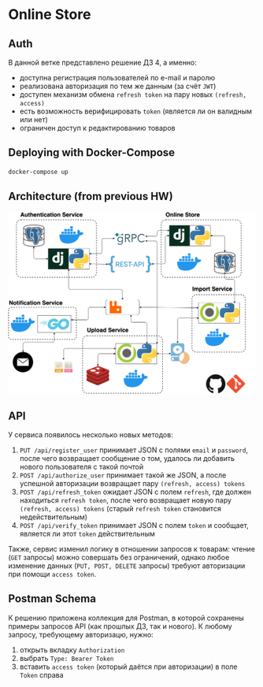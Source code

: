 # Online Store

## Auth

В данной ветке представлено решение ДЗ 4, а именно:
* доступна регистрация пользователей по e-mail и паролю
* реализована авторизация по тем же данным (за счёт `JWT`)
* доступен механизм обмена `refresh token` на пару новых `(refresh, access)`
* есть возможность верифицировать `token` (является ли он валидным или нет)
* ограничен доступ к редактированию товаров

## Deploying with Docker-Compose
```bash
docker-compose up
```

## Architecture (from previous HW)
![](architecture.png)

## API

У сервиса появилось несколько новых методов:
1. `PUT /api/register_user` принимает JSON с полями `email` и `password`, 
после чего возвращает сообщение о том, удалось ли добавить нового пользователя с такой почтой
2. `POST /api/authorize_user` принимает такой же JSON, 
а после успешной авторизации возвращает пару `(refresh, access) tokens`
3. `POST /api/refresh_token` ожидает JSON с полем `refresh`, где должен находиться `refresh token`, 
после чего возвращает новую пару `(refresh, access) tokens` (старый `refresh token` становится недействительным)
4. `POST /api/verify_token` принимает JSON с полем `token` и сообщает, является ли этот `token` действительным

Также, сервис изменил логику в отношении запросов к товарам: чтение (`GET` запросы) можно совершать без ограничений,
однако любое изменение данных (`PUT, POST, DELETE` запросы) требуют авторизации при помощи `access token`.


## Postman Schema 

К решению приложена коллекция для Postman, в которой сохранены примеры запросов API (как прошлых ДЗ, так и нового).
К любому запросу, требующему авторизацю, нужно:
1. открыть вкладку `Authorization`
2. выбрать `Type: Bearer Token`
3. вставить `access token` (который даётся при авторизации) в поле `Token` справа 
